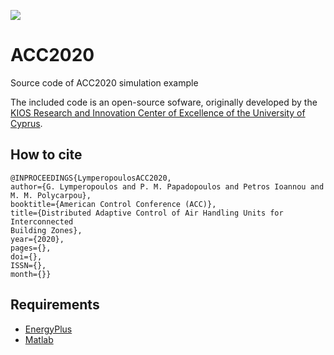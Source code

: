 <a href="http://www.kios.ucy.ac.cy"><img src="http://www.kios.ucy.ac.cy/templates/favourite/images/kios_logo_hover.png"/><a>


# ACC2020
Source code of ACC2020 simulation example


The included code is an open-source sofware, originally developed by the [KIOS Research and Innovation Center of Excellence of the University of Cyprus](http://www.kios.ucy.ac.cy/).


## How to cite 

```
@INPROCEEDINGS{LymperopoulosACC2020, 
author={G. Lymperopoulos and P. M. Papadopoulos and Petros Ioannou and M. M. Polycarpou}, 
booktitle={American Control Conference (ACC)}, 
title={Distributed Adaptive Control of Air Handling Units for Interconnected
Building Zones}, 
year={2020}, 
pages={}, 
doi={}, 
ISSN={}, 
month={}}
```

## Requirements 

* [EnergyPlus](https://energyplus.net/)
* [Matlab](http://www.mathworks.com/)


